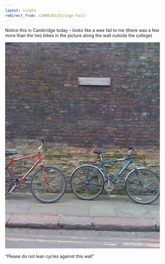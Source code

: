 ```yaml
---
layout: single
redirect_from: /2009/03/31/sign-fail/
---
```


Notice this in Cambridge today – looks like a wee fail to me (there was a few more than the two bikes in the picture along the wall outside the college)

![Bikes against the wall](/images/bike-fail.jpg)

“Please do not lean cycles against this wall”
